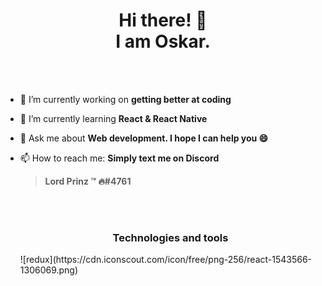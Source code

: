 <h1 align="center">Hi there! 👋</br>
  I am Oskar.
</h1>

<br/>
<br/>

- 🔭 I’m currently working on <b>getting better at coding</b>
- 🌱 I’m currently learning <b>React & React Native</b>
- 💬 Ask me about <b>Web development. I hope I can help you 😄 </b>
- 📫 How to reach me: <b>Simply text me on Discord 
  ><c2>Lord Prinz ™ 🔥#4761</b>
 
  <br/>
  <br/>
  
  <h3 align="center">Technologies and tools </h3>
  ![redux](https://cdn.iconscout.com/icon/free/png-256/react-1543566-1306069.png)


